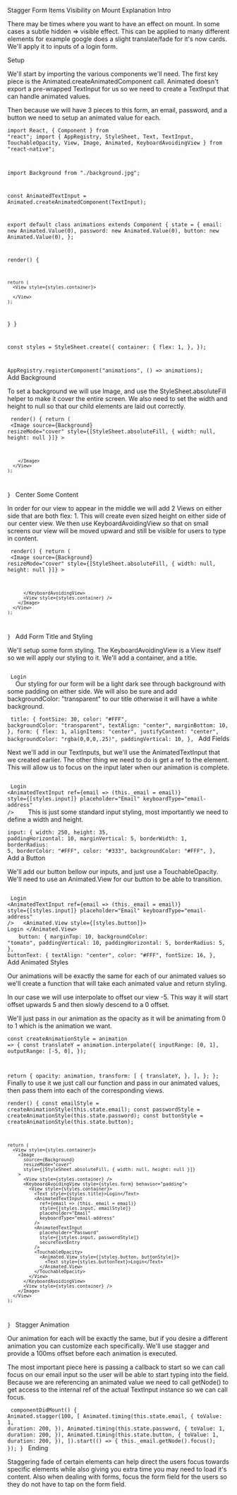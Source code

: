 Stagger Form Items Visibility on Mount Explanation
Intro

There may be times where you want to have an effect on mount. In some cases a subtle hidden => visible effect. This can be applied to many different elements for example google does a slight translate/fade for it's now cards. We'll apply it to inputs of a login form.

Setup

We'll start by importing the various components we'll need. The first key piece is the Animated.createAnimatedComponent call. Animated doesn't export a pre-wrapped TextInput for us so we need to create a TextInput that can handle animated values.

Then because we will have 3 pieces to this form, an email, password, and a button we need to setup an animated value for each.

<code class="js language-js">import React, { Component } from "react";
import {
  AppRegistry,
  StyleSheet,
  Text,
  TextInput,
  TouchableOpacity,
  View,
  Image,
  Animated,
  KeyboardAvoidingView
} from "react-native";
 
import Background from "./background.jpg";
 
const AnimatedTextInput = Animated.createAnimatedComponent(TextInput);
 
export default class animations extends Component {
  state = {
    email: new Animated.Value(0),
    password: new Animated.Value(0),
    button: new Animated.Value(0),
  };
 
  render() {
 
    return (
      <View style={styles.container}>
 
      </View>
    );
  }
}
 
const styles = StyleSheet.create({
  container: {
    flex: 1,
  },
});
 
AppRegistry.registerComponent("animations", () => animations);
</code>
Add Background

To set a background we will use Image, and use the StyleSheet.absoluteFill helper to make it cover the entire screen. We also need to set the width and height to null so that our child elements are laid out correctly.

<code class="js language-js">  render() {
    return (
      <View style={styles.container}>
        <Image
          source={Background}
          resizeMode="cover"
          style={[StyleSheet.absoluteFill, { width: null, height: null }]}
        >
 
        </Image>
      </View>
    );
  }
</code>
Center Some Content

In order for our view to appear in the middle we will add 2 Views on either side that are both flex: 1. This will create even sized height on either side of our center view. We then use KeyboardAvoidingView so that on small screens our view will be moved upward and still be visible for users to type in content.

<code class="js language-js">  render() {
    return (
      <View style={styles.container}>
        <Image
          source={Background}
          resizeMode="cover"
          style={[StyleSheet.absoluteFill, { width: null, height: null }]}
        >
          <View style={styles.container} />
          <KeyboardAvoidingView behavior="padding">
 
          </KeyboardAvoidingView>
          <View style={styles.container} />
        </Image>
      </View>
    );
  }
</code>
Add Form Title and Styling

We'll setup some form styling. The KeyboardAvoidingView is a View itself so we will apply our styling to it. We'll add a container, and a title.

<code class="js language-js"><KeyboardAvoidingView style={styles.form} behavior="padding">
  <View style={styles.container}>
    <Text style={styles.title}>Login</Text>
  </View>
</KeyboardAvoidingView>
</code>
Our styling for our form will be a light dark see through background with some padding on either side. We will also be sure and add backgroundColor: "transparent" to our title otherwise it will have a white background.

<code class="js language-js">  title: {
    fontSize: 30,
    color: "#FFF",
    backgroundColor: "transparent",
    textAlign: "center",
    marginBottom: 10,
  },
  form: {
    flex: 1,
    alignItems: "center",
    justifyContent: "center",
    backgroundColor: "rgba(0,0,0,.25)",
    paddingVertical: 10,
  },
</code>
Add Fields

Next we'll add in our TextInputs, but we'll use the AnimatedTextInput that we created earlier. The other thing we need to do is get a ref to the element. This will allow us to focus on the input later when our animation is complete.

<code class="js language-js"><KeyboardAvoidingView style={styles.form} behavior="padding">
  <View style={styles.container}>
    <Text style={styles.title}>Login</Text>
    <AnimatedTextInput
      ref={email => (this._email = email)}
      style={[styles.input]}
      placeholder="Email"
      keyboardType="email-address"
    />
    <AnimatedTextInput
      placeholder="Password"
      style={[styles.input]}
      secureTextEntry
    />
  </View>
</KeyboardAvoidingView>
</code>
This is just some standard input styling, most importantly we need to define a width and height.

<code class="js language-js">input: {
    width: 250,
    height: 35,
    paddingHorizontal: 10,
    marginVertical: 5,
    borderWidth: 1,
    borderRadius: 5,
    borderColor: "#FFF",
    color: "#333",
    backgroundColor: "#FFF",
  },
</code>
Add a Button

We'll add our button bellow our inputs, and just use a TouchableOpacity. We'll need to use an Animated.View for our button to be able to transition.

<code class="js language-js"><KeyboardAvoidingView style={styles.form} behavior="padding">
  <View style={styles.container}>
    <Text style={styles.title}>Login</Text>
    <AnimatedTextInput
      ref={email => (this._email = email)}
      style={[styles.input]}
      placeholder="Email"
      keyboardType="email-address"
    />
    <AnimatedTextInput
      placeholder="Password"
      style={[styles.input]}
      secureTextEntry
    />
    <TouchableOpacity>
      <Animated.View style={[styles.button]}>
        <Text style={styles.buttonText}>Login</Text>
      </Animated.View>
    </TouchableOpacity>
  </View>
</KeyboardAvoidingView>
</code>
<code class="js language-js">button: {
    marginTop: 10,
    backgroundColor: "tomato",
    paddingVertical: 10,
    paddingHorizontal: 5,
    borderRadius: 5,
  },
  buttonText: {
    textAlign: "center",
    color: "#FFF",
    fontSize: 16,
  },
</code>
Add Animated Styles

Our animations will be exactly the same for each of our animated values so we'll create a function that will take each animated value and return styling.

In our case we will use interpolate to offset our view -5. This way it will start offset upwards 5 and then slowly descend to a 0 offset.

We'll just pass in our animation as the opacity as it will be animating from 0 to 1 which is the animation we want.

<code class="js language-js">const createAnimationStyle = animation => {
  const translateY = animation.interpolate({
    inputRange: [0, 1],
    outputRange: [-5, 0],
  });
 
  return {
    opacity: animation,
    transform: [
      {
        translateY,
      },
    ],
  };
};
</code>
Finally to use it we just call our function and pass in our animated values, then pass them into each of the corresponding views.

<code class="js language-js">render() {
    const emailStyle = createAnimationStyle(this.state.email);
    const passwordStyle = createAnimationStyle(this.state.password);
    const buttonStyle = createAnimationStyle(this.state.button);
 
    return (
      <View style={styles.container}>
        <Image
          source={Background}
          resizeMode="cover"
          style={[StyleSheet.absoluteFill, { width: null, height: null }]}
        >
          <View style={styles.container} />
          <KeyboardAvoidingView style={styles.form} behavior="padding">
            <View style={styles.container}>
              <Text style={styles.title}>Login</Text>
              <AnimatedTextInput
                ref={email => (this._email = email)}
                style={[styles.input, emailStyle]}
                placeholder="Email"
                keyboardType="email-address"
              />
              <AnimatedTextInput
                placeholder="Password"
                style={[styles.input, passwordStyle]}
                secureTextEntry
              />
              <TouchableOpacity>
                <Animated.View style={[styles.button, buttonStyle]}>
                  <Text style={styles.buttonText}>Login</Text>
                </Animated.View>
              </TouchableOpacity>
            </View>
          </KeyboardAvoidingView>
          <View style={styles.container} />
        </Image>
      </View>
    );
  }
</code>
Stagger Animation

Our animation for each will be exactly the same, but if you desire a different animation you can customize each specifically. We'll use stagger and provide a 100ms offset before each animation is executed.

The most important piece here is passing a callback to start so we can call focus on our email input so the user will be able to start typing into the field. Because we are referencing an animated value we need to call getNode() to get access to the internal ref of the actual TextInput instance so we can call focus.

<code class="js language-js">  componentDidMount() {
    Animated.stagger(100, [
      Animated.timing(this.state.email, {
        toValue: 1,
        duration: 200,
      }),
      Animated.timing(this.state.password, {
        toValue: 1,
        duration: 200,
      }),
      Animated.timing(this.state.button, {
        toValue: 1,
        duration: 200,
      }),
    ]).start(() => {
      this._email.getNode().focus();
    });
  }
</code>
Ending

Staggering fade of certain elements can help direct the users focus towards specific elements while also giving you extra time you may need to load it's content. Also when dealing with forms, focus the form field for the users so they do not have to tap on the form field.